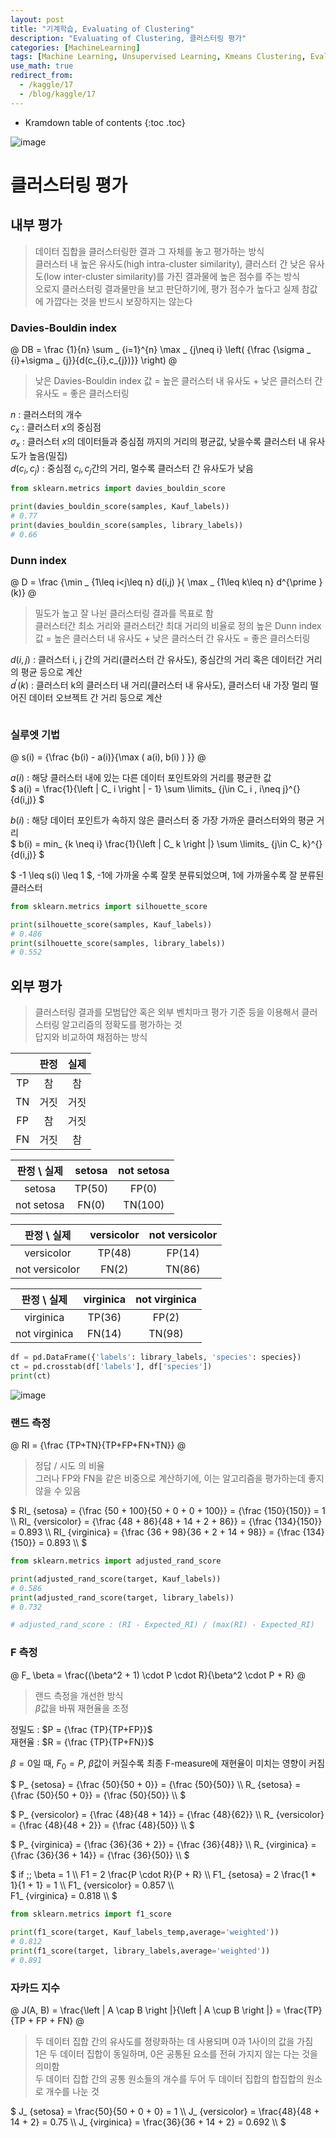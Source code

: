 ```yaml
---
layout: post
title: "기계학습, Evaluating of Clustering"
description: "Evaluating of Clustering, 클러스터링 평가"
categories: [MachineLearning]
tags: [Machine Learning, Unsupervised Learning, Kmeans Clustering, Evaluating of Clustering, kaggle]
use_math: true
redirect_from:
  - /kaggle/17
  - /blog/kaggle/17
---
```


* Kramdown table of contents
{:toc .toc}      

![image](https://user-images.githubusercontent.com/32366711/126634683-4103099a-753f-4878-b3c0-67441e7e2c53.png)


# 클러스터링 평가

## 내부 평가

> 데이터 집합을 클러스터링한 결과 그 자체를 놓고 평가하는 방식         
> 클러스터 내 높은 유사도(high intra-cluster similarity), 클러스터 간 낮은 유사도(low inter-cluster similarity)를 가진 결과물에 높은 점수를 주는 방식         
> 오로지 클러스터링 결과물만을 보고 판단하기에, 평가 점수가 높다고 실제 참값에 가깝다는 것을 반드시 보장하지는 않는다          

### Davies-Bouldin index

@
 DB = \frac {1}{n} \sum _ {i=1}^{n} \max _ {j\neq i} \left( {\frac {\sigma _ {i}+\sigma _ {j}}{d(c_{i},c_{j})}} \right)
@

> 낮은 Davies-Bouldin index 값 = 높은 클러스터 내 유사도 + 낮은 클러스터 간 유사도 = 좋은 클러스터링   

$n$ : 클러스터의 개수      
$c_ x$ : 클러스터 $x$의 중심점         
$\sigma_ x$ : 클러스터 $x$의 데이터들과 중심점 까지의 거리의 평균값, 낮을수록 클러스터 내 유사도가 높음(밀집)         
$d(c_ i, c_ j)$ : 중심점 $c_ i, c_ j$간의 거리, 멀수록 클러스터 간 유사도가 낮음        

~~~ python
from sklearn.metrics import davies_bouldin_score

print(davies_bouldin_score(samples, Kauf_labels))
# 0.77
print(davies_bouldin_score(samples, library_labels))
# 0.66
~~~

### Dunn index

@
D = \frac {\min _ {1\leq i<j\leq n} d(i,j) }{ \max _ {1\leq k\leq n} d^{\prime }(k)}
@

> 밀도가 높고 잘 나뉜 클러스터링 결과를 목표로 함    
> 클러스터간 최소 거리와 클러스터간 최대 거리의 비율로 정의
> 높은 Dunn index 값 = 높은 클러스터 내 유사도 + 낮은 클러스터 간 유사도  = 좋은 클러스터링


$d(i,j)$ : 클러스터 i, j 간의 거리(클러스터 간 유사도), 중심간의 거리 혹은 데이터간 거리의 평균 등으로 계산     
$d^{\prime }(k)$ : 클러스터 k의 클러스터 내 거리(클러스터 내 유사도), 클러스터 내 가장 멀리 떨어진 데이터 오브젝트 간 거리 등으로 계산           

~~~ python

~~~


### 실루엣 기법

@
s(i) = {\frac {b(i) - a(i)}{\max ( a(i), b(i) ) }}
@

$a(i)$ : 해당 클러스터 내에 있는 다른 데이터 포인트와의 거리를 평균한 값    
$
a(i) = \frac{1}{\left | C_ i \right | - 1} \sum \limits_ {j\in C_ i , i\neq j}^{} {d(i,j)}
$

$b(i)$ : 해당 데이터 포인트가 속하지 않은 클러스터 중 가장 가까운 클러스터와의 평균 거리      
$
b(i) = min_ {k \neq i} \frac{1}{\left | C_ k \right |} \sum \limits_ {j\in C_ k}^{} {d(i,j)}
$

$ -1 \leq s(i) \leq  1 $, -1에 가까울 수록 잘못 분류되었으며, 1에 가까울수록 잘 분류된 클러스터

~~~ python
from sklearn.metrics import silhouette_score

print(silhouette_score(samples, Kauf_labels))
# 0.486
print(silhouette_score(samples, library_labels))
# 0.552
~~~


## 외부 평가

> 클러스터링 결과를 모범답안 혹은 외부 벤치마크 평가 기준 등을 이용해서 클러스터링 알고리즘의 정확도를 평가하는 것              
> 답지와 비교하여 채점하는 방식               

| | 판정 | 실제 |
|:----:|:----:|:----:|
|TP|참|참|
|TN|거짓|거짓|
|FP|참|거짓|
|FN|거짓|참|

| 판정 \ 실제 | setosa | not setosa |
|:-----------:|:------:|:----------:|
|    setosa   | TP(50) |    FP(0)   |
|  not setosa |  FN(0) |   TN(100)  |

|   판정 \ 실제  | versicolor | not versicolor |
|:--------------:|:----------:|:--------------:|
|   versicolor   |   TP(48)   |     FP(14)     |
| not versicolor |    FN(2)   |     TN(86)     |

|  판정 \ 실제  | virginica | not virginica |
|:-------------:|:---------:|:-------------:|
|   virginica   |   TP(36)  |     FP(2)     |
| not virginica |   FN(14)  |     TN(98)    |



~~~ python
df = pd.DataFrame({'labels': library_labels, 'species': species})
ct = pd.crosstab(df['labels'], df['species'])
print(ct)
~~~

![image](https://user-images.githubusercontent.com/32366711/125423582-0744284d-f50b-4b6e-a476-d0632b653f5e.png)



### 랜드 측정

@
RI = {\frac {TP+TN}{TP+FP+FN+TN}}
@

> 정답 / 시도 의 비율         
> 그러나 FP와 FN을 같은 비중으로 계산하기에, 이는 알고리즘을 평가하는데 좋지 않을 수 있음        

$
RI_ {setosa} = {\frac {50 + 100}{50 + 0 + 0 + 100}} =  {\frac {150}{150}} = 1 \\\ 
RI_ {versicolor} = {\frac {48 + 86}{48 + 14 + 2 + 86}} =  {\frac {134}{150}} = 0.893 \\\ 
RI_ {virginica} = {\frac {36 + 98}{36 + 2 + 14 + 98}} =  {\frac {134}{150}} = 0.893 \\\ 
$

~~~ python
from sklearn.metrics import adjusted_rand_score

print(adjusted_rand_score(target, Kauf_labels))
# 0.586
print(adjusted_rand_score(target, library_labels))
# 0.732

# adjusted_rand_score : (RI - Expected_RI) / (max(RI) - Expected_RI)
~~~

### F 측정

@
F_ \beta = \frac{(\beta^2 + 1) \cdot  P \cdot  R}{\beta^2 \cdot  P + R}
@

> 랜드 측정을 개선한 방식       
> $\beta$값을 바꿔 재현율을 조정         

정밀도 : $P =  {\frac {TP}{TP+FP}}$         
재현율 : $R =  {\frac {TP}{TP+FN}}$           

$\beta = 0$일 때, $F_ 0 = P$, $\beta$값이 커질수록 최종 F-measure에 재현율이 미치는 영향이 커짐

$
P_ {setosa} = {\frac {50}{50 + 0}} =  {\frac {50}{50}} \\\ 
R_ {setosa} = {\frac {50}{50 + 0}} =  {\frac {50}{50}} \\\ 
$

$
P_ {versicolor} = {\frac {48}{48 + 14}} =  {\frac {48}{62}} \\\ 
R_ {versicolor} = {\frac {48}{48 + 2}} =  {\frac {48}{50}} \\\ 
$

$
P_ {virginica} = {\frac {36}{36 + 2}} =  {\frac {36}{48}} \\\ 
R_ {virginica} = {\frac {36}{36 + 14}} =  {\frac {36}{50}} \\\ 
$

$
if \;\; \beta = 1 \\\ 
F1 = 2 \frac{P \cdot  R}{P + R} \\\ 
F1_ {setosa} = 2 \frac{1 * 1}{1 + 1} = 1 \\\ 
F1_ {versicolor} = 0.857 \\\  
F1_ {virginica} = 0.818 \\\ 
$

~~~ python
from sklearn.metrics import f1_score

print(f1_score(target, Kauf_labels_temp,average='weighted'))
# 0.812
print(f1_score(target, library_labels,average='weighted'))
# 0.891
~~~

### 자카드 지수

@
J(A, B) = \frac{\left | A \cap B \right |}{\left | A \cup B \right |} = \frac{TP}{TP + FP + FN}
@

> 두 데이터 집합 간의 유사도를 졍량화하는 데 사용되며 0과 1사이의 값을 가짐           
> 1은 두 데이터 집합이 동일하며, 0은 공통된 요소를 전혀 가지지 않는 다는 것을 의미함       
> 두 데이터 집합 간의 공통 원소들의 개수를 두어 두 데이터 집합의 합집합의 원소로 개수를 나눈 것           

$
J_ {setosa} = \frac{50}{50 + 0 + 0} = 1 \\\ 
J_ {versicolor} = \frac{48}{48 + 14 + 2}  = 0.75 \\\ 
J_ {virginica} = \frac{36}{36 + 14 + 2} = 0.692 \\\ 
$
